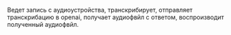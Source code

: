 Ведет запись с аудиоустройства, транскрибирует, отправляет транскрибацию в openai, получает аудиофвйл с ответом, воспроизводит полученный аудиофвйл.
